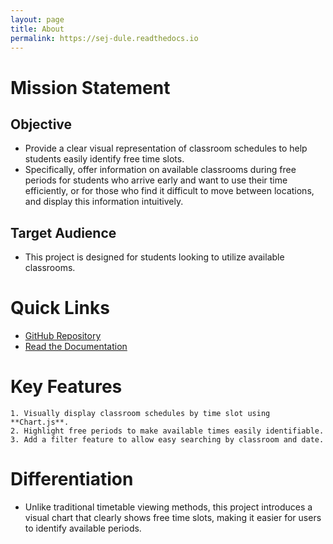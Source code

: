 ```yaml
---
layout: page
title: About
permalink: https://sej-dule.readthedocs.io
---
```


# Mission Statement
## Objective
  - Provide a clear visual representation of classroom schedules to help students easily identify free time slots.
  - Specifically, offer information on available classrooms during free periods for students who arrive early and want to use their time efficiently, or for those who find it difficult to move between locations, and display this information intuitively.
## Target Audience
  - This project is designed for students looking to utilize available classrooms.
  
# Quick Links
- [GitHub Repository](https://github.com/24-2-Sej-dule/Sej-dule)  
- [Read the Documentation](https://sej-dule.readthedocs.io/)  

# Key Features
    1. Visually display classroom schedules by time slot using **Chart.js**.
    2. Highlight free periods to make available times easily identifiable.
    3. Add a filter feature to allow easy searching by classroom and date.

# Differentiation
- Unlike traditional timetable viewing methods, this project introduces a visual chart that clearly shows free time slots, making it easier for users to identify available periods.